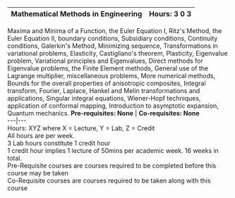 **Mathematical Methods in Engineering** | **Hours: 3 0 3**  
---|---  
Maxima and Minima of a Function, the Euler Equation I, Ritz's Method, the Euler Equation II, boundary conditions, Subsidiary conditions, Continuity conditions, Galerkin's Method, Minimizing sequence, Transformations in variational problems, Elasticity, Castigliano's theorem, Plasticity, Eigenvalue problem, Variational principles and Eigenvalues, Direct methods for Eigenvalue problems, the Finite Element methods, General use of the Lagrange multiplier, miscellaneous problems, More numerical methods, Bounds for the overall properties of anisotropic composites, Integral transform, Fourier, Laplace, Hankel and Melin transformations and applications, Singular integral equations, Wiener-Hopf techniques, application of conformal mapping, Introduction to asymptotic expansion, Quantum mechanics.
**Pre-requisites: None** | **Co-requisites: None**  
---|---  
Hours: XYZ where X = Lecture, Y = Lab, Z = Credit  
All hours are per week.  
3 Lab hours constitute 1 credit hour  
1 credit hour implies 1 lecture of 50mins per academic week. 16 weeks in total.  
Pre-Requisite courses are courses required to be completed before this course may be taken  
Co-Requisite courses are courses required to be taken along with this course
